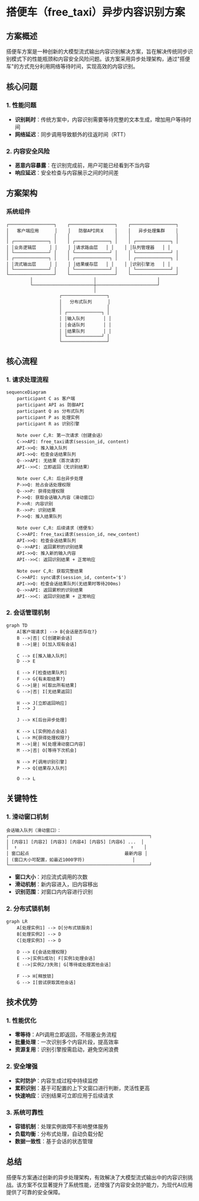 # 搭便车（free_taxi）异步内容识别方案

## 方案概述

搭便车方案是一种创新的大模型流式输出内容识别解决方案，旨在解决传统同步识别模式下的性能瓶颈和内容安全风险问题。该方案采用异步处理架构，通过"搭便车"的方式充分利用网络等待时间，实现高效的内容识别。

## 核心问题

### 1. 性能问题
- **识别耗时**：传统方案中，内容识别需要等待完整的文本生成，增加用户等待时间
- **网络延迟**：同步调用导致额外的往返时间（RTT）

### 2. 内容安全风险
- **恶意内容暴露**：在识别完成前，用户可能已经看到不当内容
- **响应延迟**：安全检查与内容展示之间的时间差

## 方案架构

### 系统组件

```
┌─────────────────┐    ┌─────────────────┐    ┌─────────────────┐
│   客户端应用      │    │   防御API网关    │    │   异步处理集群    │
│                 │    │                 │    │                 │
│ ┌─────────────┐ │    │ ┌─────────────┐ │    │ ┌─────────────┐ │
│ │业务逻辑层     │ │    │ │请求路由层   │ │    │ │队列管理器   │ │
│ └─────────────┘ │    │ └─────────────┘ │    │ └─────────────┘ │
│ ┌─────────────┐ │    │ ┌─────────────┐ │    │ ┌─────────────┐ │
│ │流式输出层     │ │    │ │结果缓存层   │ │    │ │识别引擎池   │ │
│ └─────────────┘ │    │ └─────────────┘ │    │ └─────────────┘ │
└─────────────────┘    └─────────────────┘    └─────────────────┘
         │                       │                       │
         └───────────────────────┼───────────────────────┘
                                 │
                    ┌─────────────────┐
                    │   分布式队列      │
                    │                 │
                    │ ┌─────────────┐ │
                    │ │输入队列       │ │
                    │ │会话队列       │ │
                    │ │结果队列       │ │
                    │ └─────────────┘ │
                    └─────────────────┘
```

## 核心流程

### 1. 请求处理流程

```mermaid
sequenceDiagram
    participant C as 客户端
    participant API as 防御API
    participant Q as 分布式队列
    participant P as 处理实例
    participant R as 识别引擎

    Note over C,R: 第一次请求（创建会话）
    C->>API: free_taxi请求(session_id, content)
    API->>Q: 推入输入队列
    API->>Q: 检查会话结果队列
    Q-->>API: 无结果（首次请求）
    API-->>C: 立即返回（无识别结果）

    Note over C,R: 后台异步处理
    P->>Q: 抢占会话处理权限
    Q-->>P: 获得处理权限
    P->>Q: 获取会话输入内容（滑动窗口）
    P->>R: 内容识别
    R-->>P: 识别结果
    P->>Q: 推入结果队列

    Note over C,R: 后续请求（搭便车）
    C->>API: free_taxi请求(session_id, new_content)
    API->>Q: 检查会话结果队列
    Q-->>API: 返回累积的识别结果
    API->>Q: 推入新的输入内容
    API-->>C: 返回识别结果 + 正常响应

    Note over C,R: 获取完整结果
    C->>API: sync请求(session_id, content='$')
    API->>Q: 检查会话结果队列(无结果时等待200ms)
    Q-->>API: 返回累积的识别结果
    API-->>C: 返回识别结果 + 正常响应
```

### 2. 会话管理机制

```mermaid
graph TD
    A[客户端请求] --> B{会话是否存在?}
    B -->|否| C[创建新会话]
    B -->|是| D[加入现有会话]

    C --> E[推入输入队列]
    D --> E

    E --> F[检查结果队列]
    F --> G{有未取结果?}
    G -->|是| H[取出所有结果]
    G -->|否| I[无结果返回]

    H --> J[立即返回响应]
    I --> J

    J --> K[后台异步处理]

    K --> L[实例抢占会话]
    L --> M{获得处理权限?}
    M -->|是| N[处理滑动窗口内容]
    M -->|否| O[等待下次机会]

    N --> P[调用识别引擎]
    P --> Q[结果存入队列]

    O --> L
```

## 关键特性

### 1. 滑动窗口机制

```
会话输入队列（滑动窗口）：
┌─────────────────────────────────────────────────────┐
│ [内容1] [内容2] [内容3] [内容4] [内容5] [内容6] ...  │
│  ↑                                           ↑    │
│ 窗口起点                                    最新内容 │
│ (窗口大小可配置，如最近1000字符)                  │
└─────────────────────────────────────────────────────┘
```

- **窗口大小**：对应流式调用的次数
- **滑动机制**：新内容进入，旧内容移出
- **识别范围**：对窗口内内容进行识别

### 2. 分布式锁机制

```mermaid
graph LR
    A[处理实例1] --> D[分布式锁服务]
    B[处理实例2] --> D
    C[处理实例3] --> D

    D --> E{会话处理权限}
    E -->|实例1成功| F[实例1处理会话]
    E -->|实例2/3失败| G[等待或处理其他会话]

    F --> H[释放锁]
    G --> I[尝试获取其他会话]
```


## 技术优势

### 1. 性能优化
- **零等待**：API调用立即返回，不阻塞业务流程
- **批量处理**：一次识别多个内容片段，提高效率
- **资源复用**：识别引擎按需启动，避免空闲浪费

### 2. 安全增强
- **实时防护**：内容生成过程中持续监控
- **累积识别**：基于可配置的上下文窗口进行判断，灵活性更高
- **快速响应**：识别结果可立即应用于后续请求

### 3. 系统可靠性
- **容错机制**：处理实例故障不影响整体服务
- **负载均衡**：分布式处理，自动负载分配
- **数据一致性**：基于会话的状态管理


## 总结

搭便车方案通过创新的异步处理架构，有效解决了大模型流式输出中的内容识别挑战。该方案不仅显著提升了系统性能，还增强了内容安全防护能力，为现代AI应用提供了可靠的安全保障。